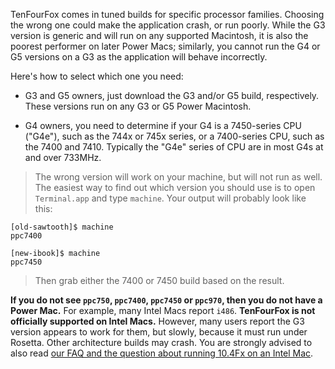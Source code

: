 TenFourFox comes in tuned builds for specific processor families. Choosing the wrong one could make the application crash, or run poorly. While the G3 version is generic and will run on any supported Macintosh, it is also the poorest performer on later Power Macs; similarly, you cannot run the G4 or G5 versions on a G3 as the application will behave incorrectly.

Here's how to select which one you need:

  * G3 and G5 owners, just download the G3 and/or G5 build, respectively. These versions run on any G3 or G5 Power Macintosh.

  * G4 owners, you need to determine if your G4 is a 7450-series CPU ("G4e"), such as the 744x or 745x series, or a 7400-series CPU, such as the 7400 and 7410. Typically the "G4e" series of CPU are in most G4s at and over 733MHz.

> The wrong version will work on your machine, but will not run as well. The easiest way to find out which version you should use is to open `Terminal.app` and type `machine`. Your output will probably look like this:

```
[old-sawtooth]$ machine
ppc7400

[new-ibook]$ machine
ppc7450
```

> Then grab either the 7400 or 7450 build based on the result.

**If you do not see `ppc750`, `ppc7400`, `ppc7450` or `ppc970`, then you do not have a Power Mac.** For example, many Intel Macs report `i486`. **TenFourFox is not officially supported on Intel Macs.** However, many users report the G3 version appears to work for them, but slowly, because it must run under Rosetta. Other architecture builds may crash. You are strongly advised to also read [our FAQ and the question about running 10.4Fx on an Intel Mac](AAATheFAQ.md).